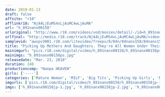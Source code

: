 ```yaml
---
date: 2019-01-13
draft: false
affsite: "r18"
afflinkr18: "NjA4LjEuMS4xLjAuMC4wLjAuMA"
url: "h_891nanx00158"
urloriginal: "http://www.r18.com/videos/vod/movies/detail/-/id=h_891nanx00158"
urlfinal: "http://media.r18.com/track/NjA4LjEuMS4xLjAuMC4wLjAuMA/videos/vod/movies/detail/-/id=h_891nanx00158"
samplevid: "awspv3001.r18.com/litevideo/freepv/8/84n/84nanx158/84nanx158_dmb_w.mp4"
title: "Picking Up Mothers And Daughters. They're All Women Under Their Clothes. 10 Pairs Of Moms And Daughters 240 Minutes 3"
mainimgurl: "pics.r18.com/digital/video/h_891nanx00158/h_891nanx00158ps.jpg"
mainimgs: "h_891nanx00158ps.jpg"
releasedate: "Mar. 23, 2018"
duration: 240
productioncomp: "Nanpa HEAVEN"
girls: ['----']
categories: ['Mature Woman', 'MILF', 'Big Tits', 'Picking Up Girls', 'Nymphomaniac', 'Cowgirl', 'Over 4 Hours', 'Hi-Def']
imgurls: ['pics.r18.com/digital/video/h_891nanx00158/h_891nanx00158jp-1.jpg', 'pics.r18.com/digital/video/h_891nanx00158/h_891nanx00158jp-2.jpg', 'pics.r18.com/digital/video/h_891nanx00158/h_891nanx00158jp-3.jpg', 'pics.r18.com/digital/video/h_891nanx00158/h_891nanx00158jp-4.jpg', 'pics.r18.com/digital/video/h_891nanx00158/h_891nanx00158jp-5.jpg', 'pics.r18.com/digital/video/h_891nanx00158/h_891nanx00158jp-6.jpg', 'pics.r18.com/digital/video/h_891nanx00158/h_891nanx00158jp-7.jpg', 'pics.r18.com/digital/video/h_891nanx00158/h_891nanx00158jp-8.jpg', 'pics.r18.com/digital/video/h_891nanx00158/h_891nanx00158jp-9.jpg', 'pics.r18.com/digital/video/h_891nanx00158/h_891nanx00158jp-10.jpg', 'pics.r18.com/digital/video/h_891nanx00158/h_891nanx00158jp-11.jpg', 'pics.r18.com/digital/video/h_891nanx00158/h_891nanx00158jp-12.jpg', 'pics.r18.com/digital/video/h_891nanx00158/h_891nanx00158jp-13.jpg', 'pics.r18.com/digital/video/h_891nanx00158/h_891nanx00158jp-14.jpg', 'pics.r18.com/digital/video/h_891nanx00158/h_891nanx00158jp-15.jpg', 'pics.r18.com/digital/video/h_891nanx00158/h_891nanx00158jp-16.jpg', 'pics.r18.com/digital/video/h_891nanx00158/h_891nanx00158jp-17.jpg', 'pics.r18.com/digital/video/h_891nanx00158/h_891nanx00158jp-18.jpg', 'pics.r18.com/digital/video/h_891nanx00158/h_891nanx00158jp-19.jpg', 'pics.r18.com/digital/video/h_891nanx00158/h_891nanx00158jp-20.jpg']
imgs: ['h_891nanx00158jp-1.jpg', 'h_891nanx00158jp-2.jpg', 'h_891nanx00158jp-3.jpg', 'h_891nanx00158jp-4.jpg', 'h_891nanx00158jp-5.jpg', 'h_891nanx00158jp-6.jpg', 'h_891nanx00158jp-7.jpg', 'h_891nanx00158jp-8.jpg', 'h_891nanx00158jp-9.jpg', 'h_891nanx00158jp-10.jpg', 'h_891nanx00158jp-11.jpg', 'h_891nanx00158jp-12.jpg', 'h_891nanx00158jp-13.jpg', 'h_891nanx00158jp-14.jpg', 'h_891nanx00158jp-15.jpg', 'h_891nanx00158jp-16.jpg', 'h_891nanx00158jp-17.jpg', 'h_891nanx00158jp-18.jpg', 'h_891nanx00158jp-19.jpg', 'h_891nanx00158jp-20.jpg']
---
```

